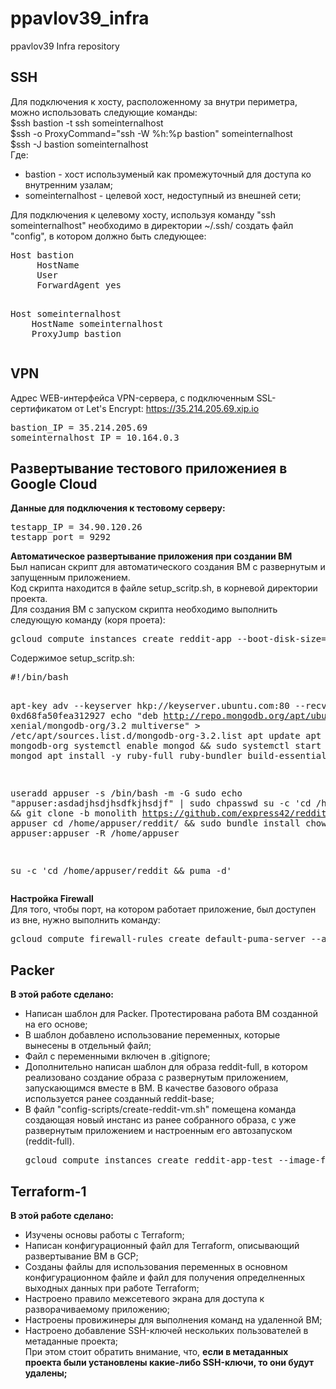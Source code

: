 # ppavlov39_infra
ppavlov39 Infra repository

<h2>SSH</h2>

Для подключения к хосту, расположенному за внутри периметра, можно использовать следующие команды:<br>
$ssh bastion -t ssh someinternalhost<br>
$ssh -o ProxyCommand="ssh -W %h:%p bastion" someinternalhost<br>
$ssh -J bastion someinternalhost<br>
Где:<br><ul>
    <li> bastion - хост используменый как промежуточный для доступа ко внутренним узалам;</li>
    <li> someinternalhost - целевой хост, недоступный из внешней сети;</li>
</ul>
Для подключения к целевому хосту, используя команду "ssh someinternalhost" необходимо в директории ~/.ssh/ создать файл "config", в котором должно быть следующее:<br>
<pre>Host bastion
     HostName <bastion_host_address>
     User <ssh_user>
     ForwardAgent yes
<P>
Host someinternalhost
    HostName someinternalhost
    ProxyJump bastion
</pre>
<P>
<h2>VPN</h2>

Адрес WEB-интерфейса VPN-сервера, с подключенным SSL-сертификатом от Let's Encrypt: https://35.214.205.69.xip.io<P>
<P>
<pre>
bastion_IP = 35.214.205.69
someinternalhost_IP = 10.164.0.3
</pre>

<P>
<h2>Развертывание тестового приложениея в Google Cloud </h2>
<b>Данные для подключения к тестовому серверу:</b><br>
<pre>
testapp_IP = 34.90.120.26
testapp_port = 9292
</pre>
<P>
<B>Автоматическое развертывание приложения при создании ВМ</B><br>
Был написан скрипт для автоматического создания ВМ с развернутым и запущенным приложением.<br>
Код скрипта находится в файле setup_scritp.sh, в корневой директории проекта.<br>
Для создания ВМ с запуском скрипта необходимо выполнить следующую команду (коря проета):<br>
<pre>
gcloud compute instances create reddit-app --boot-disk-size=10GB --image-family ubuntu-1604-lts --image-project=ubuntu-os-cloud --machine-type=g1-small --tags puma-server --metadata-from-file startup-script=./setup_scritp.sh --restart-on-failure
</pre>
<P>
Содержимое setup_scritp.sh:<br>
<pre>
#!/bin/bash

apt-key adv --keyserver hkp://keyserver.ubuntu.com:80 --recv-keys 0xd68fa50fea312927
echo "deb http://repo.mongodb.org/apt/ubuntu xenial/mongodb-org/3.2 multiverse" > /etc/apt/sources.list.d/mongodb-org-3.2.list
apt update
apt install -y mongodb-org
systemctl enable mongod && sudo systemctl start mongod
apt install -y ruby-full ruby-bundler build-essential

useradd appuser -s /bin/bash -m -G sudo
echo "appuser:asdadjhsdjhsdfkjhsdjf" | sudo chpasswd
su -c 'cd /home/appuser && git clone -b monolith https://github.com/express42/reddit.git' appuser
cd /home/appuser/reddit/ && sudo bundle install
chown appuser:appuser -R /home/appuser

su -c 'cd /home/appuser/reddit && puma -d'
</pre>
<P>
<B>Настройка Firewall</B><br>
Для того, чтобы порт, на котором работает приложение, был доступен из вне, нужно выполнить команду:<br>
<pre>
gcloud compute firewall-rules create default-puma-server --allow tcp:9292
</pre>

<h2>Packer</h2>
<b>В этой работе сделано:</b>
<ul>
  <li>Написан шаблон для Packer. Протестирована работа ВМ созданной на его основе;</li>
  <li>В шаблон добавлено использование переменных, которые вынесены в отдельный файл;</li>
  <li>Файл с переменными включен в .gitignore;</li>
  <li>Дополнительно написан шаблон для образа reddit-full, в котором реализовано создание образа с развернутым приложением, запускающимся вместе в ВМ. В качестве базового образа используется ранее созданный reddit-base;</li>
  <li>В файл "config-scripts/create-reddit-vm.sh" помещена команда создающая новый инстанс из ранее собранного образа, с уже развернутым приложением и настроенным его автозапуском (reddit-full).
  <pre>gcloud compute instances create reddit-app-test --image-family reddit-full --machine-type=f1-micro</pre>
  </li>
</ul>

<h2>Terraform-1</h2>
<b>В этой работе сделано:</b>
<ul>
  <li>Изучены основы работы с Terraform;</li>
  <li>Написан конфигурационный файл для Terraform, описывающий развертывание ВМ в GCP;</li>
  <li>Созданы файлы для использования переменных в основном конфигурационном файле и файл для получения определненных выходных данных при работе Terraform;</li>
  <li>Настроено правило межсетевого экрана для доступа к разворачиваемому приложению;</li>
  <li>Настроены провижинеры для выполнения команд на удаленной ВМ;</li>
  <li>Настроено добавление SSH-ключей нескольких пользователей в метаданные проекта;<br>При этом стоит обратить внимание, что, <b>если в метаданных проекта были установлены какие-либо SSH-ключи, то они будут удалены;</b></li>
</ul>
